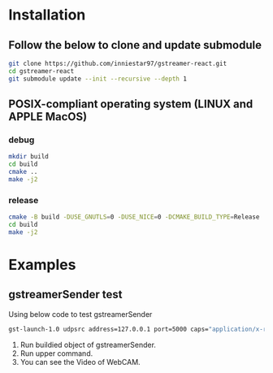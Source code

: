 
# Installation

## Follow the below to clone and update submodule

```bash
git clone https://github.com/inniestar97/gstreamer-react.git
cd gstreamer-react
git submodule update --init --recursive --depth 1
```

## POSIX-compliant operating system (LINUX and APPLE MacOS)

### debug

``` bash
mkdir build
cd build
cmake ..
make -j2
```

### release

``` bash
cmake -B build -DUSE_GNUTLS=0 -DUSE_NICE=0 -DCMAKE_BUILD_TYPE=Release
cd build
make -j2
```

# Examples

## gstreamerSender test

Using below code to test gstreamerSender

```bash
gst-launch-1.0 udpsrc address=127.0.0.1 port=5000 caps="application/x-rtp" ! queue ! rtph264depay ! video/x-h264,stream-format=byte-stream ! queue ! avdec_h264 ! queue ! autovideosink
```

1. Run buildied object of gstreamerSender.
2. Run upper command.
3. You can see the Video of WebCAM.
